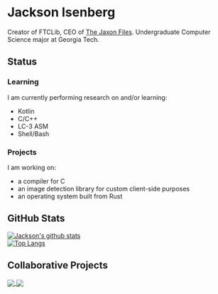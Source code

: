 # Jackson Isenberg

Creator of FTCLib, CEO of [The Jaxon Files](http://www.jaxonfiles.com/). Undergraduate Computer Science major at Georgia Tech.

## Status

### Learning
I am currently performing research on and/or learning:
* Kotlin
* C/C++
* LC-3 ASM
* Shell/Bash

### Projects
I am working on:
* a compiler for C
* an image detection library for custom client-side purposes
* an operating system built from Rust

## GitHub Stats

[![Jackson's github stats](https://github-readme-stats.vercel.app/api?username=jiceberg)](https://github.com/anuraghazra/github-readme-stats)
<br />
[![Top Langs](https://github-readme-stats.vercel.app/api/top-langs/?username=jiceberg&hide=html&langs_count=8)](https://github.com/anuraghazra/github-readme-stats)

## Collaborative Projects
<a href="https://github.com/FTCLib/FTCLib">
  <img align="center" src="https://github-readme-stats.vercel.app/api/pin/?username=FTCLib&repo=FTCLib" />
</a>
<a href="https://github.com/The-Jaxon-Files/the_jaxon_files">
  <img align="center" src="https://github-readme-stats.vercel.app/api/pin/?username=The-Jaxon-Files&repo=jaxonfiles" />
</a>
<!--
**JIceberg/jiceberg** is a ✨ _special_ ✨ repository because its `README.md` (this file) appears on your GitHub profile.

Here are some ideas to get you started:

- 🔭 I’m currently working on ...
- 🌱 I’m currently learning ...
- 👯 I’m looking to collaborate on ...
- 🤔 I’m looking for help with ...
- 💬 Ask me about ...
- 📫 How to reach me: ...
- 😄 Pronouns: ...
- ⚡ Fun fact: ...
-->
